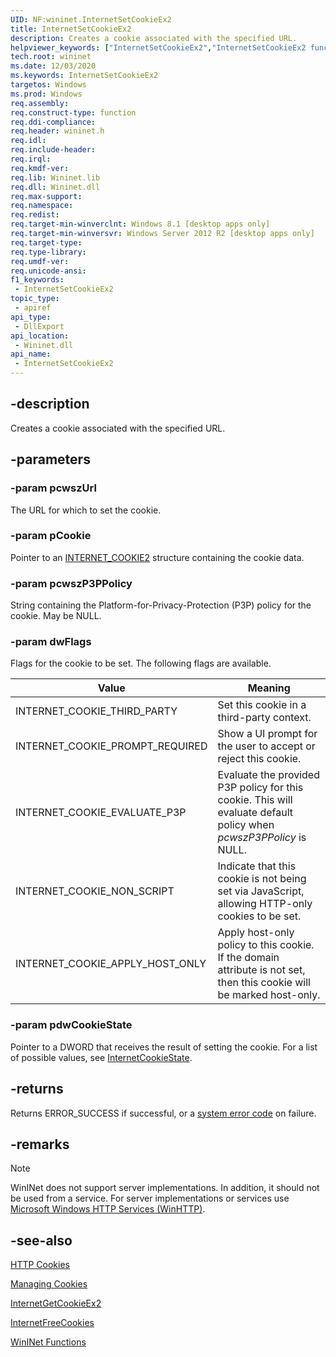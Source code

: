 ```yaml
---
UID: NF:wininet.InternetSetCookieEx2
title: InternetSetCookieEx2
description: Creates a cookie associated with the specified URL.
helpviewer_keywords: ["InternetSetCookieEx2","InternetSetCookieEx2 function [WinINet]","_win32_internetsetcookieex2","wininet.internetsetcookieex2","wininet/InternetSetCookieEx2"]
tech.root: wininet
ms.date: 12/03/2020
ms.keywords: InternetSetCookieEx2
targetos: Windows
ms.prod: Windows
req.assembly: 
req.construct-type: function
req.ddi-compliance: 
req.header: wininet.h
req.idl: 
req.include-header: 
req.irql: 
req.kmdf-ver: 
req.lib: Wininet.lib
req.dll: Wininet.dll
req.max-support: 
req.namespace: 
req.redist: 
req.target-min-winverclnt: Windows 8.1 [desktop apps only]
req.target-min-winversvr: Windows Server 2012 R2 [desktop apps only]
req.target-type: 
req.type-library: 
req.umdf-ver: 
req.unicode-ansi: 
f1_keywords:
 - InternetSetCookieEx2
topic_type:
 - apiref
api_type:
 - DllExport
api_location:
 - Wininet.dll
api_name:
 - InternetSetCookieEx2
---
```


## -description

Creates a cookie associated with the specified URL.

## -parameters

### -param pcwszUrl

The URL for which to set the cookie.

### -param pCookie

Pointer to an [INTERNET\_COOKIE2](ns-wininet-internet_cookie2.md) structure containing the cookie data.

### -param pcwszP3PPolicy

String containing the Platform-for-Privacy-Protection (P3P) policy for the cookie. May be NULL.

### -param dwFlags

Flags for the cookie to be set. The following flags are available.

| Value | Meaning |
|-------|---------|
| INTERNET_COOKIE_THIRD_PARTY | Set this cookie in a third-party context. |
| INTERNET_COOKIE_PROMPT_REQUIRED | Show a UI prompt for the user to accept or reject this cookie. |
| INTERNET_COOKIE_EVALUATE_P3P | Evaluate the provided P3P policy for this cookie. This will evaluate default policy when *pcwszP3PPolicy* is NULL. |
| INTERNET_COOKIE_NON_SCRIPT | Indicate that this cookie is not being set via JavaScript, allowing HTTP-only cookies to be set. |
| INTERNET_COOKIE_APPLY_HOST_ONLY | Apply host-only policy to this cookie. If the domain attribute is not set, then this cookie will be marked host-only. |

### -param pdwCookieState

Pointer to a DWORD that receives the result of setting the cookie. For a list of possible values, see [InternetCookieState](/windows/desktop/wininet/ne-wininet.internetcookiestate).

## -returns

Returns ERROR_SUCCESS if successful, or a [system error code](/windows/desktop/debug/system-error-codes) on failure.

## -remarks

> [!NOTE]
> WinINet does not support server implementations. In addition, it should not be used from a service. For server implementations or services use [Microsoft Windows HTTP Services (WinHTTP)](/windows/desktop/winhttp/winhttp-start-page).

## -see-also

[HTTP Cookies](/windows/win32/wininet/http-cookies)

[Managing Cookies](/windows/win32/wininet/managing-cookies)

[InternetGetCookieEx2](nf-wininet-internetgetcookieex2.md)

[InternetFreeCookies](nf-wininet-internetfreecookies.md)

[WinINet Functions](/windows/win32/wininet/wininet-functions)